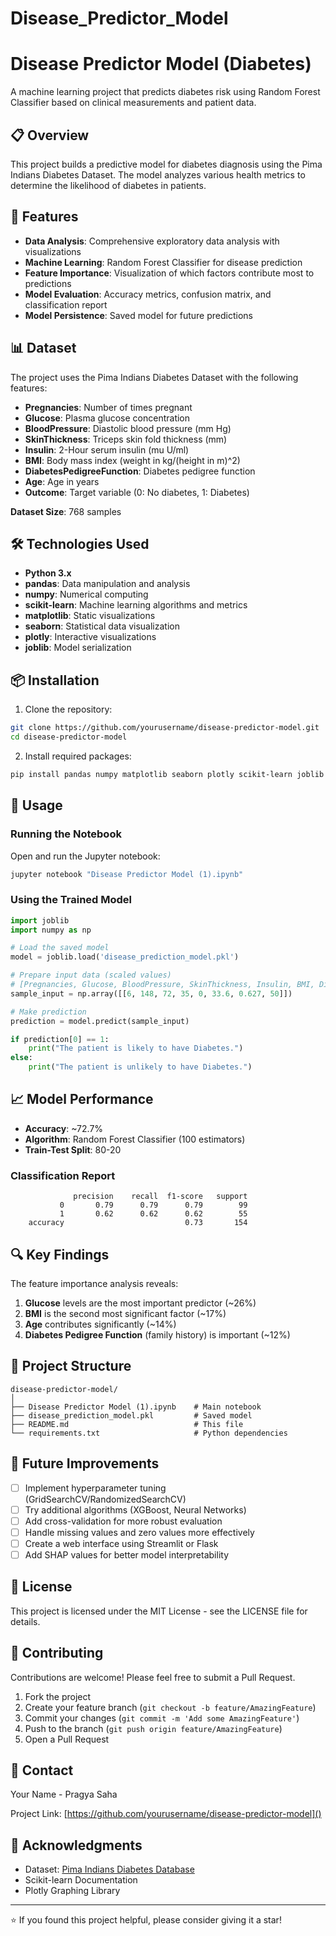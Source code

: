 # Disease_Predictor_Model
# Disease Predictor Model (Diabetes)

A machine learning project that predicts diabetes risk using Random Forest Classifier based on clinical measurements and patient data.

## 📋 Overview

This project builds a predictive model for diabetes diagnosis using the Pima Indians Diabetes Dataset. The model analyzes various health metrics to determine the likelihood of diabetes in patients.

## 🎯 Features

- **Data Analysis**: Comprehensive exploratory data analysis with visualizations
- **Machine Learning**: Random Forest Classifier for disease prediction
- **Feature Importance**: Visualization of which factors contribute most to predictions
- **Model Evaluation**: Accuracy metrics, confusion matrix, and classification report
- **Model Persistence**: Saved model for future predictions

## 📊 Dataset

The project uses the Pima Indians Diabetes Dataset with the following features:

- **Pregnancies**: Number of times pregnant
- **Glucose**: Plasma glucose concentration
- **BloodPressure**: Diastolic blood pressure (mm Hg)
- **SkinThickness**: Triceps skin fold thickness (mm)
- **Insulin**: 2-Hour serum insulin (mu U/ml)
- **BMI**: Body mass index (weight in kg/(height in m)^2)
- **DiabetesPedigreeFunction**: Diabetes pedigree function
- **Age**: Age in years
- **Outcome**: Target variable (0: No diabetes, 1: Diabetes)

**Dataset Size**: 768 samples

## 🛠️ Technologies Used

- **Python 3.x**
- **pandas**: Data manipulation and analysis
- **numpy**: Numerical computing
- **scikit-learn**: Machine learning algorithms and metrics
- **matplotlib**: Static visualizations
- **seaborn**: Statistical data visualization
- **plotly**: Interactive visualizations
- **joblib**: Model serialization

## 📦 Installation

1. Clone the repository:
```bash
git clone https://github.com/yourusername/disease-predictor-model.git
cd disease-predictor-model
```

2. Install required packages:
```bash
pip install pandas numpy matplotlib seaborn plotly scikit-learn joblib
```

## 🚀 Usage

### Running the Notebook

Open and run the Jupyter notebook:
```bash
jupyter notebook "Disease Predictor Model (1).ipynb"
```

### Using the Trained Model

```python
import joblib
import numpy as np

# Load the saved model
model = joblib.load('disease_prediction_model.pkl')

# Prepare input data (scaled values)
# [Pregnancies, Glucose, BloodPressure, SkinThickness, Insulin, BMI, DiabetesPedigreeFunction, Age]
sample_input = np.array([[6, 148, 72, 35, 0, 33.6, 0.627, 50]])

# Make prediction
prediction = model.predict(sample_input)

if prediction[0] == 1:
    print("The patient is likely to have Diabetes.")
else:
    print("The patient is unlikely to have Diabetes.")
```

## 📈 Model Performance

- **Accuracy**: ~72.7%
- **Algorithm**: Random Forest Classifier (100 estimators)
- **Train-Test Split**: 80-20

### Classification Report
```
              precision    recall  f1-score   support
           0       0.79      0.79      0.79        99
           1       0.62      0.62      0.62        55
    accuracy                           0.73       154
```

## 🔍 Key Findings

The feature importance analysis reveals:
1. **Glucose** levels are the most important predictor (~26%)
2. **BMI** is the second most significant factor (~17%)
3. **Age** contributes significantly (~14%)
4. **Diabetes Pedigree Function** (family history) is important (~12%)

## 📁 Project Structure

```
disease-predictor-model/
│
├── Disease Predictor Model (1).ipynb    # Main notebook
├── disease_prediction_model.pkl         # Saved model
├── README.md                            # This file
└── requirements.txt                     # Python dependencies
```

## 🔮 Future Improvements

- [ ] Implement hyperparameter tuning (GridSearchCV/RandomizedSearchCV)
- [ ] Try additional algorithms (XGBoost, Neural Networks)
- [ ] Add cross-validation for more robust evaluation
- [ ] Handle missing values and zero values more effectively
- [ ] Create a web interface using Streamlit or Flask
- [ ] Add SHAP values for better model interpretability

## 📝 License

This project is licensed under the MIT License - see the LICENSE file for details.

## 👥 Contributing

Contributions are welcome! Please feel free to submit a Pull Request.

1. Fork the project
2. Create your feature branch (`git checkout -b feature/AmazingFeature`)
3. Commit your changes (`git commit -m 'Add some AmazingFeature'`)
4. Push to the branch (`git push origin feature/AmazingFeature`)
5. Open a Pull Request

## 📧 Contact

Your Name - Pragya Saha

Project Link: [https://github.com/yourusername/disease-predictor-model]()

## 🙏 Acknowledgments

- Dataset: [Pima Indians Diabetes Database](https://www.kaggle.com/datasets/uciml/pima-indians-diabetes-database)
- Scikit-learn Documentation
- Plotly Graphing Library

---

⭐ If you found this project helpful, please consider giving it a star!
